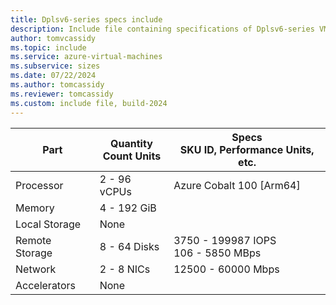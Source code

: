 ```yaml
---
title: Dplsv6-series specs include
description: Include file containing specifications of Dplsv6-series VM sizes.
author: tomvcassidy
ms.topic: include
ms.service: azure-virtual-machines
ms.subservice: sizes
ms.date: 07/22/2024
ms.author: tomcassidy
ms.reviewer: tomcassidy
ms.custom: include file, build-2024
---
```

| Part | Quantity <br>Count Units | Specs <br>SKU ID, Performance Units, etc.  |
|---|---|---|
| Processor    | 2 - 96  vCPUs      | Azure Cobalt 100 [Arm64]                     |
| Memory       | 4 - 192  GiB          |                         |
| Local Storage  | None                |                       |
| Remote Storage   | 8 - 64 Disks     | 3750 - 199987 IOPS <br>106 - 5850 MBps     |
| Network      | 2 - 8  NICs          | 12500 - 60000  Mbps           |
| Accelerators | None        |                          |
